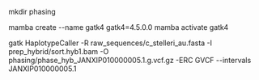 mkdir phasing

mamba create --name gatk4 gatk4=4.5.0.0
mamba activate gatk4

gatk HaplotypeCaller -R raw_sequences/c_stelleri_au.fasta -I prep_hybrid/sort.hyb1.bam -O phasing/phase_hyb_JANXIP010000005.1.g.vcf.gz -ERC GVCF --intervals JANXIP010000005.1
